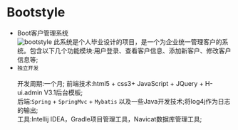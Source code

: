 # Bootstyle
* Boot客户管理系统<br>
![bootstyle](https://github.com/hongjun500/bootstyle/master/logo/bootstyle.png)
此系统是个人毕业设计的项目，是一个为企业统一管理客户的系统。包含以下几个功能模块:用户登录、查看客户信息、添加新客户、修改客户信息等;
* `独立开发`<br>            
开发周期:一个月;
前端技术:html5 + css3+ JavaScript + JQuery + H-ui.admin V3.1后台模板;<br>
后端:`Spring` + `SpringMvc` + `Mybatis` 以及一些Java开发技术;将log4j作为日志的输出;<br>
工具:Intellij IDEA，Gradle项目管理工具，Navicat数据库管理工具;
